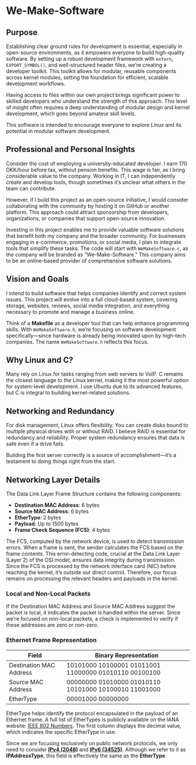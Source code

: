 # We-Make-Software

## Purpose

Establishing clear ground rules for development is essential, especially in open-source environments, as it empowers everyone to build high-quality software. By setting up a robust development framework with `extern`, `EXPORT_SYMBOL()`, and well-structured header files, we’re creating a developer toolkit. This toolkit allows for modular, reusable components across kernel modules, setting the foundation for efficient, scalable development workflows.

Having access to files within our own project brings significant power to skilled developers who understand the strength of this approach. This level of insight often requires a deep understanding of modular design and kernel development, which goes beyond amateur skill levels.

This software is intended to encourage everyone to explore Linux and its potential in modular software development.

## Professional and Personal Insights

Consider the cost of employing a university-educated developer. I earn 170 DKK/hour before tax, without pension benefits. This wage is fair, as I bring considerable value to the company. Working in IT, I can independently create and develop tools, though sometimes it’s unclear what others in the team can contribute.

However, if I build this project as an open-source initiative, I would consider collaborating with the community by hosting it on GitHub or another platform. This approach could attract sponsorship from developers, organizations, or companies that support open-source innovation.

Investing in this project enables me to provide valuable software solutions that benefit both my company and the broader community. For businesses engaging in e-commerce, promotions, or social media, I plan to integrate tools that simplify these tasks. The code will start with `WeMakeSoftware.c`, as the company will be branded as "We-Make-Software." This company aims to be an online-based provider of comprehensive software solutions.

## Vision and Goals

I intend to build software that helps companies identify and correct system issues. This project will evolve into a full cloud-based system, covering storage, websites, reviews, social media integration, and everything necessary to promote and manage a business online.

Think of a **Makefile** as a developer tool that can help enhance programming skills. With `WeMakeSoftware.h`, we’re focusing on software development specifically—since hardware is already being innovated upon by high-tech companies. The name `WeMakeSoftware.h` reflects this focus.

## Why Linux and C?

Many rely on Linux for tasks ranging from web servers to VoIP. C remains the closest language to the Linux kernel, making it the most powerful option for system-level development. I use Ubuntu due to its advanced features, but C is integral to building kernel-related solutions.

## Networking and Redundancy

For disk management, Linux offers flexibility. You can create disks bound to multiple physical drives with or without RAID. I believe RAID is essential for redundancy and reliability. Proper system redundancy ensures that data is safe even if a drive fails.

Building the first server correctly is a source of accomplishment—it’s a testament to doing things right from the start.

## Networking Layer Details

The Data Link Layer Frame Structure contains the following components:

- **Destination MAC Address**: 6 bytes
- **Source MAC Address**: 6 bytes
- **EtherType**: 2 bytes
- **Payload**: Up to 1500 bytes
- **Frame Check Sequence (FCS)**: 4 bytes

The FCS, computed by the network device, is used to detect transmission errors. When a frame is sent, the sender calculates the FCS based on the frame contents. This error-detecting code, crucial at the Data Link Layer (Layer 2) of the OSI model, ensures data integrity during transmission. Since the FCS is processed by the network interface card (NIC) before reaching the kernel, it’s outside our direct control. Therefore, our focus remains on processing the relevant headers and payloads in the kernel.

### Local and Non-Local Packets

If the Destination MAC Address and Source MAC Address suggest the packet is local, it indicates the packet is handled within the server. Since we’re focused on non-local packets, a check is implemented to verify if these addresses are zero or non-zero.

### Ethernet Frame Representation

| Field                   | Binary Representation                                              |
|-------------------------|--------------------------------------------------------------------|
| Destination MAC Address | 10101000 10100001 01011001 11000000 01010110 00100100             |
| Source MAC Address      | 00000000 01010000 01010110 10101000 10100010 11001000             |
| EtherType               | 00001000 00000000                                                 |


EtherType helps identify the protocol encapsulated in the payload of an Ethernet frame. A full list of EtherTypes is publicly available on the IANA website: [IEEE 802 Numbers](https://www.iana.org/assignments/ieee-802-numbers/ieee-802-numbers.xhtml). The first column displays the decimal value, which indicates the specific EtherType in use.


Since we are focusing exclusively on public network protocols, we only need to consider [**IPv4 (2048)**](https://www.rfc-editor.org/rfc/rfc791) and [**IPv6 (34525)**](https://www.rfc-editor.org/rfc/rfc8200.html). Although we refer to it as **IPAddressType**, this field is effectively the same as the **EtherType**.


